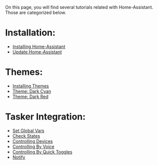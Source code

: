 On this page, you will find several tutorials related with Home-Assistant.
Those are categorized below.

# Installation:
- [Installing Home-Assistant](installation/installation_process.md)
- [Update Home-Assistant](installation/updating.md)

# Themes:
- [Installing Themes](installation/install_themes.md)
- [Theme: Dark Cyan](themes/darkcyan.md)
- [Theme: Dark Red](themes/darkred.md)

# Tasker Integration:
- [Set Global Vars](tasker_integration/set_global_vars.md)
- [Check States](tasker_integration/check_hass_states.md)
- [Controlling Devices](tasker_integration/control_hass_devices.md)
- [Controlling By Voice](tasker_integration/voice_commands.md)
- [Controlling By Quick Toggles](tasker_integration/quick_toggles.md)
- [Notify](tasker_integration/notification.md)


